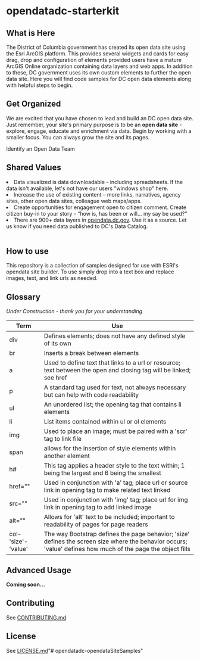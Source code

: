 # opendatadc-starterkit

What is Here
----------
The District of Columbia government has created its open data site using the Esri ArcGIS platform. This provides several widgets and cards for easy drag, drop and configuration of elements provided users have a mature ArcGIS Online organization containing data layers and web apps. In addition to these, DC government uses its own custom elements to further the open data site. Here you will find code samples for DC open data elements along with helpful steps to begin.

Get Organized
----------
We are excited that you have chosen to lead and build an DC open data site. Just remember, your site's primary purpose is to be an <b>open data site</b> - explore, engage, educate and enrichment via data.  Begin by working with a smaller focus. You can always grow the site and its pages.

   Identify an Open Data Team

Shared Values
----------
<li> Data visualized is data downloadable - including spreadsheets. If the data isn't available, let's not have our users "windows shop" here.</li>
<li> Increase the use of existing content – more links, narratives, agency sites, other open data sites, colleague web maps/apps.</li>
<li> Create opportunities for engagement open to citizen comment. Create citizen buy-in to your story – “how is, has been or will… my say be used?”</li>
<li> There are 900+ data layers in <a href="http://opendata.dc.gov">opendata.dc.gov</a>. Use it as a source. Let us know if you need data published to DC's Data Catalog.</li>
<br>

How to use
----------
This repository is a collection of samples designed for use with ESRI's opendata site builder. To use simply drop into a text box and replace images, text, and link urls as needed.


Glossary
----------
*Under Construction - thank you for your understanding*

 Term | Use
---|---
div| Defines elements; does not have any defined style of its own
br| Inserts a break between elements
a| Used to define text that links to a url or resource; text between the open and closing tag will be linked; see href
p| A standard tag used for text, not always necessary but can help with code readability
ul| An unordered list; the opening tag that contains li elements
li| List items contained within ul or ol elements
img| Used to place an image; must be paired with a 'scr' tag to link file
span| allows for the insertion of style elements within another element
h#| This tag applies a header style to the text within; 1 being the largest and 6 being the smallest
href=""| Used in conjunction with 'a' tag; place url or source link in opening tag to make related text linked
src=""| Used in conjunction with 'img' tag; place url for img link in opening tag to add linked image
alt=""| Allows for 'alt' text to be included; important to readability of pages for page readers
col-'size'-'value'|The way Bootstrap defines the page behavior; 'size' defines the screen size where the behavior occurs; 'value' defines how much of the page the object fills

Advanced Usage
----------
<b>Coming soon...</b>

Contributing
------------
See [CONTRIBUTING.md](../master/CONTRIBUTING.md)

License
----------
See [LICENSE.md](../master/LICENSE.md)"# opendatadc-opendataSiteSamples" 
